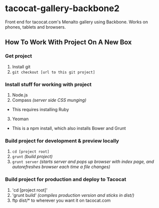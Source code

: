 tacocat-gallery-backbone2
=========================

Front end for tacocat.com's Menalto gallery using Backbone.   Works on phones, tablets and browsers.

## How To Work With Project On A New Box

### Get project
1. Install git
2. `git checkout [url to this git project]`

### Install stuff for working with project
1. Node.js
2. Compass *(server side CSS munging)* 
 * This requires installing Ruby
3. Yeoman
 * This is a npm install, which also installs Bower and Grunt

### Build project for development & preview locally
1. `cd [project root]`
2. `grunt` *(build project)*
3. `grunt server` *(starts server and pops up browser with index page, and autorefreshes browser each time a file changes)*

### Build project for production and deploy to Tacocat
1. 'cd [project root]'
2. 'grunt build' *(compiles production version and sticks in dist/)*
3. ftp dist/* to wherever you want it on tacocat.com

